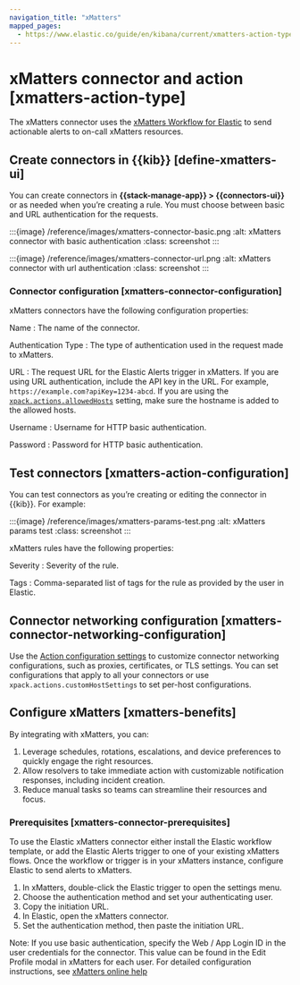 ```yaml
---
navigation_title: "xMatters"
mapped_pages:
  - https://www.elastic.co/guide/en/kibana/current/xmatters-action-type.html
---
```


# xMatters connector and action [xmatters-action-type]


The xMatters connector uses the [xMatters Workflow for Elastic](https://help.xmatters.com/integrations/#cshid=Elastic) to send actionable alerts to on-call xMatters resources.


## Create connectors in {{kib}} [define-xmatters-ui]

You can create connectors in **{{stack-manage-app}} > {{connectors-ui}}** or as needed when you’re creating a rule. You must choose between basic and URL authentication for the requests.

:::{image} /reference/images/xmatters-connector-basic.png
:alt: xMatters connector with basic authentication
:class: screenshot
:::

:::{image} /reference/images/xmatters-connector-url.png
:alt: xMatters connector with url authentication
:class: screenshot
:::


### Connector configuration [xmatters-connector-configuration]

xMatters connectors have the following configuration properties:

Name
:   The name of the connector.

Authentication Type
:   The type of authentication used in the request made to xMatters.

URL
:   The request URL for the Elastic Alerts trigger in xMatters. If you are using URL authentication, include the API key in the URL. For example, `https://example.com?apiKey=1234-abcd`. If you are using the [`xpack.actions.allowedHosts`](/reference/configuration-reference/alerting-settings.md#action-settings) setting, make sure the hostname is added to the allowed hosts.

Username
:   Username for HTTP basic authentication.

Password
:   Password for HTTP basic authentication.


## Test connectors [xmatters-action-configuration]

You can test connectors as you’re creating or editing the connector in {{kib}}. For example:

:::{image} /reference/images/xmatters-params-test.png
:alt: xMatters params test
:class: screenshot
:::

xMatters rules have the following properties:

Severity
:   Severity of the rule.

Tags
:   Comma-separated list of tags for the rule as provided by the user in Elastic.


## Connector networking configuration [xmatters-connector-networking-configuration]

Use the [Action configuration settings](/reference/configuration-reference/alerting-settings.md#action-settings) to customize connector networking configurations, such as proxies, certificates, or TLS settings. You can set configurations that apply to all your connectors or use `xpack.actions.customHostSettings` to set per-host configurations.


## Configure xMatters [xmatters-benefits]

By integrating with xMatters, you can:

1. Leverage schedules, rotations, escalations, and device preferences to quickly engage the right resources.
2. Allow resolvers to take immediate action with customizable notification responses, including incident creation.
3. Reduce manual tasks so teams can streamline their resources and focus.


### Prerequisites [xmatters-connector-prerequisites]

To use the Elastic xMatters connector either install the Elastic workflow template, or add the Elastic Alerts trigger to one of your existing xMatters flows. Once the workflow or trigger is in your xMatters instance, configure Elastic to send alerts to xMatters.

1. In xMatters, double-click the Elastic trigger to open the settings menu.
2. Choose the authentication method and set your authenticating user.
3. Copy the initiation URL.
4. In Elastic, open the xMatters connector.
5. Set the authentication method, then paste the initiation URL.

Note: If you use basic authentication, specify the Web / App Login ID in the user credentials for the connector. This value can be found in the Edit Profile modal in xMatters for each user. For detailed configuration instructions, see [xMatters online help](https://help.xmatters.com/ondemand/#cshid=ElasticTrigger)

